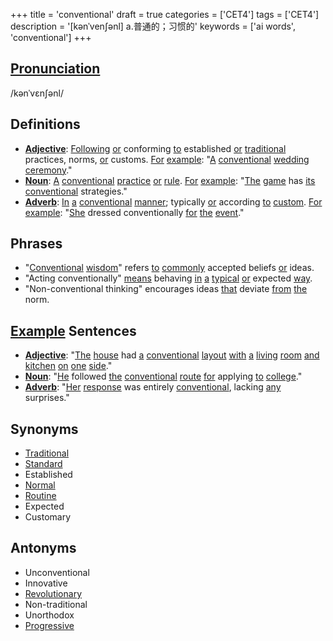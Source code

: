 +++
title = 'conventional'
draft = true
categories = ['CET4']
tags = ['CET4']
description = '[kənˈven∫ənl] a.普通的；习惯的'
keywords = ['ai words', 'conventional']
+++

## [Pronunciation](/en/post/pronunciation/)
/kənˈvɛnʃənl/

## Definitions
- **[Adjective](/en/post/adjective/)**: [Following](/en/post/following/) [or](/en/post/or/) conforming [to](/en/post/to/) established [or](/en/post/or/) [traditional](/en/post/traditional/) practices, norms, [or](/en/post/or/) customs. [For](/en/post/for/) [example](/en/post/example/): "[A](/en/post/a/) [conventional](/en/post/conventional/) [wedding](/en/post/wedding/) [ceremony](/en/post/ceremony/)."
- **[Noun](/en/post/noun/)**: [A](/en/post/a/) [conventional](/en/post/conventional/) [practice](/en/post/practice/) [or](/en/post/or/) [rule](/en/post/rule/). [For](/en/post/for/) [example](/en/post/example/): "[The](/en/post/the/) [game](/en/post/game/) has [its](/en/post/its/) [conventional](/en/post/conventional/) strategies."
- **[Adverb](/en/post/adverb/)**: [In](/en/post/in/) [a](/en/post/a/) [conventional](/en/post/conventional/) [manner](/en/post/manner/); typically [or](/en/post/or/) according [to](/en/post/to/) [custom](/en/post/custom/). [For](/en/post/for/) [example](/en/post/example/): "[She](/en/post/she/) dressed conventionally [for](/en/post/for/) [the](/en/post/the/) [event](/en/post/event/)."

## Phrases
- "[Conventional](/en/post/conventional/) [wisdom](/en/post/wisdom/)" refers [to](/en/post/to/) [commonly](/en/post/commonly/) accepted beliefs [or](/en/post/or/) ideas.
- "Acting conventionally" [means](/en/post/means/) behaving [in](/en/post/in/) [a](/en/post/a/) [typical](/en/post/typical/) [or](/en/post/or/) expected [way](/en/post/way/).
- "Non-conventional thinking" encourages ideas [that](/en/post/that/) deviate [from](/en/post/from/) [the](/en/post/the/) norm.

## [Example](/en/post/example/) Sentences
- **[Adjective](/en/post/adjective/)**: "[The](/en/post/the/) [house](/en/post/house/) had [a](/en/post/a/) [conventional](/en/post/conventional/) [layout](/en/post/layout/) [with](/en/post/with/) [a](/en/post/a/) [living](/en/post/living/) [room](/en/post/room/) [and](/en/post/and/) [kitchen](/en/post/kitchen/) [on](/en/post/on/) [one](/en/post/one/) [side](/en/post/side/)."
- **[Noun](/en/post/noun/)**: "[He](/en/post/he/) followed [the](/en/post/the/) [conventional](/en/post/conventional/) [route](/en/post/route/) [for](/en/post/for/) applying [to](/en/post/to/) [college](/en/post/college/)."
- **[Adverb](/en/post/adverb/)**: "[Her](/en/post/her/) [response](/en/post/response/) was entirely [conventional](/en/post/conventional/), lacking [any](/en/post/any/) surprises."

## Synonyms
- [Traditional](/en/post/traditional/)
- [Standard](/en/post/standard/)
- Established
- [Normal](/en/post/normal/)
- [Routine](/en/post/routine/)
- Expected
- Customary

## Antonyms
- Unconventional
- Innovative
- [Revolutionary](/en/post/revolutionary/)
- Non-traditional
- Unorthodox
- [Progressive](/en/post/progressive/)

